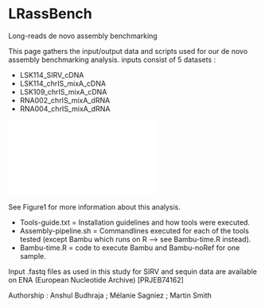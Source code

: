 # LRassBench
Long-reads de novo assembly benchmarking

This page gathers the input/output data and scripts used for our de novo assembly benchmarking analysis.
inputs consist of 5 datasets :
  - LSK114_SIRV_cDNA
  - LSK114_chrIS_mixA_cDNA
  - LSK109_chrIS_mixA_cDNA
  - RNA002_chrIS_mixA_dRNA
  - RNA004_chrIS_mixA_dRNA

![Figure1-Methods](Figure1-Methods.pdf "Overview of study design")

See Figure1 for more information about this analysis.

- Tools-guide.txt = Installation guidelines and how tools were executed.
- Assembly-pipeline.sh = Commandlines executed for each of the tools tested (except Bambu which runs on R --> see Bambu-time.R instead).
- Bambu-time.R = code to execute Bambu and Bambu-noRef for one sample.

Input .fastq files as used in this study for SIRV and sequin data are available on ENA (European Nucleotide Archive) [PRJEB74162]


Authorship : Anshul Budhraja ; Mélanie Sagniez ; Martin Smith
